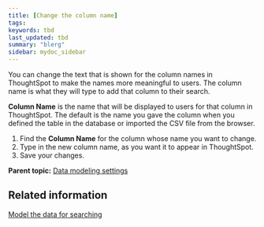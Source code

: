 ```yaml
---
title: [Change the column name]
tags: 
keywords: tbd
last_updated: tbd
summary: "blerg"
sidebar: mydoc_sidebar
---
```

You can change the text that is shown for the column names in ThoughtSpot to make the names more meaningful to users. The column name is what they will type to add that column to their search.

**Column Name** is the name that will be displayed to users for that column in ThoughtSpot. The default is the name you gave the column when you defined the table in the database or imported the CSV file from the browser.

1.   Find the **Column Name** for the column whose name you want to change.
2.   Type in the new column name, as you want it to appear in ThoughtSpot.
3.   Save your changes.

**Parent topic:** [Data modeling settings](../../admin/data_modeling/data_modeling_settings.html)

## Related information  


[Model the data for searching](semantic_modeling.html#)
